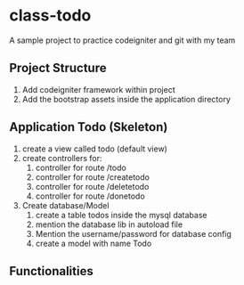 class-todo
==========

A sample project to practice codeigniter and git with my team

Project Structure
------------------
1. Add codeigniter framework within project
2. Add the bootstrap assets inside the application directory

Application Todo (Skeleton)
---------------------------
1. create a view called todo (default view)
2. create controllers for:
	1.	controller for route /todo
	2.	controller for route /createtodo
	3.	controller for route /deletetodo
	4.	controller for route /donetodo
3. Create database/Model
	1.	create a table todos inside the mysql database
	2.	mention the database lib in autoload file
	3.	Mention the username/password for database config
	3.	create a model with name Todo

Functionalities
----------------


